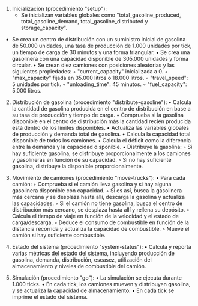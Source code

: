 1. Inicialización (procedimiento "setup"):
   - Se inicializan variables globales como "total_gasoline_produced, total_gasoline_demand, total_gasoline_distributed y storage_capacity".
- Se crea un centro de distribución con un suministro inicial de gasolina de 50.000 unidades, una tasa de producción de 1.000 unidades por tick, un tiempo de carga de 30 minutos y una forma triangular.
    • Se crea una gasolinera con una capacidad disponible de 305.000 unidades y forma circular.
    • Se crean diez camiones con posiciones aleatorias y las siguientes propiedades:
        ◦ "current_capacity" inicializada a 0.
        ◦ "max_capacity" fijada en 35.000 litros o 18.000 litros.
        ◦ "travel_speed": 5 unidades por tick.
        ◦ "unloading_time": 45 minutos.
        ◦ "fuel_capacity": 5.000 litros.

2. Distribución de gasolina (procedimiento "distribute-gasoline"):
    • Calcula la cantidad de gasolina producida en el centro de distribución en base a su tasa de producción y tiempo de carga.
    • Comprueba si la gasolina disponible en el centro de distribución más la cantidad recién producida está dentro de los límites disponibles.
    • Actualiza las variables globales de producción y demanda total de gasolina.
    • Calcula la capacidad total disponible de todos los camiones.
    • Calcula el déficit como la diferencia entre la demanda y la capacidad disponible.
    • Distribuye la gasolina:
        ◦ Si hay suficiente gasolina, se distribuye proporcionalmente a los camiones y gasolineras en función de su capacidad.
        ◦ Si no hay suficiente gasolina, distribuye la disponible proporcionalmente.

3. Movimiento de camiones (procedimiento "move-trucks"):
    • Para cada camión:
        ◦ Comprueba si el camión lleva gasolina y si hay alguna gasolinera disponible con capacidad.
        ◦ Si es así, busca la gasolinera más cercana y se desplaza hasta allí, descarga la gasolina y actualiza las capacidades.
        ◦ Si el camión no tiene gasolina, busca el centro de distribución más cercano, se desplaza hasta allí y rellena su depósito.
        ◦ Calcula el tiempo de viaje en función de la velocidad y el estado de carga/descarga.
        ◦ Deduce el consumo de combustible en función de la distancia recorrida y actualiza la capacidad de combustible.
        ◦ Mueve el camión si hay suficiente combustible.

4. Estado del sistema (procedimiento "system-status"):
    • Calcula y reporta varias métricas del estado del sistema, incluyendo producción de gasolina, demanda, distribución, escasez, utilización del almacenamiento y niveles de combustible del camión.

5. Simulación (procedimiento "go"):
    • La simulación se ejecuta durante 1.000 ticks.
    • En cada tick, los camiones mueven y distribuyen gasolina, y se actualiza la capacidad de almacenamiento.
    • En cada tick se imprime el estado del sistema.

